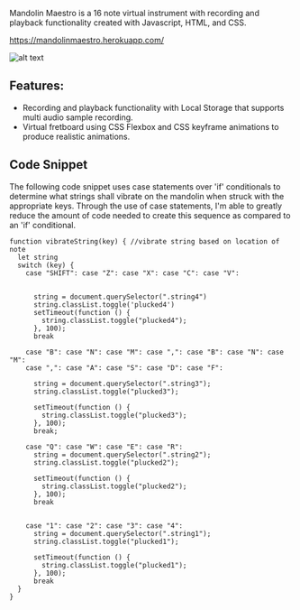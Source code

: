 Mandolin Maestro is a 16 note virtual instrument with recording and playback functionality created with Javascript, HTML, and CSS.

https://mandolinmaestro.herokuapp.com/

![alt text](https://github.com/youthinkasido/mandolinmaestro/blob/master/mandolin.png?raw=true)

## Features:
- Recording and playback functionality with Local Storage that supports multi audio sample recording.
- Virtual fretboard using CSS Flexbox and CSS keyframe animations to produce realistic animations.

## Code Snippet
The following code snippet uses case statements over 'if' conditionals to determine what strings shall vibrate on the mandolin when struck with the appropriate keys. Through the use of case statements, I'm able to greatly reduce the amount of code needed to create this sequence as compared to an 'if' conditional.

    function vibrateString(key) { //vibrate string based on location of note
      let string
      switch (key) {
        case "SHIFT": case "Z": case "X": case "C": case "V":

      
          string = document.querySelector(".string4")
          string.classList.toggle('plucked4')
          setTimeout(function () {
            string.classList.toggle("plucked4");
          }, 100);
          break

        case "B": case "N": case "M": case ",": case "B": case "N": case "M":
        case ",": case "A": case "S": case "D": case "F":

          string = document.querySelector(".string3");
          string.classList.toggle("plucked3");

          setTimeout(function () {
            string.classList.toggle("plucked3");
          }, 100);
          break;

        case "Q": case "W": case "E": case "R":
          string = document.querySelector(".string2");
          string.classList.toggle("plucked2");

          setTimeout(function () {
            string.classList.toggle("plucked2");
          }, 100);
          break


        case "1": case "2": case "3": case "4":
          string = document.querySelector(".string1");
          string.classList.toggle("plucked1");

          setTimeout(function () {
            string.classList.toggle("plucked1");
          }, 100);
          break
      }
    }
